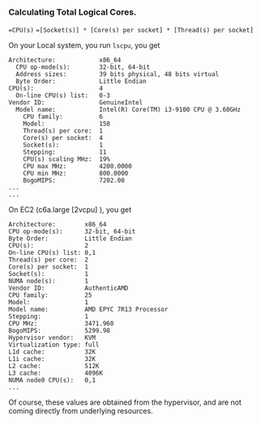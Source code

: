 
### Calculating Total Logical Cores.
`=CPU(s)`
`=[Socket(s)] * [Core(s) per socket] * [Thread(s) per socket]`

On your Local system, you run `lscpu`, you get 
```
Architecture:            x86_64
  CPU op-mode(s):        32-bit, 64-bit
  Address sizes:         39 bits physical, 48 bits virtual
  Byte Order:            Little Endian
CPU(s):                  4
  On-line CPU(s) list:   0-3
Vendor ID:               GenuineIntel
  Model name:            Intel(R) Core(TM) i3-9100 CPU @ 3.60GHz
    CPU family:          6
    Model:               158
    Thread(s) per core:  1
    Core(s) per socket:  4
    Socket(s):           1
    Stepping:            11
    CPU(s) scaling MHz:  19%
    CPU max MHz:         4200.0000
    CPU min MHz:         800.0000
    BogoMIPS:            7202.00
...
...
```


On EC2 (c6a.large \[2vcpu] ), you get
```
Architecture:        x86_64
CPU op-mode(s):      32-bit, 64-bit
Byte Order:          Little Endian
CPU(s):              2
On-line CPU(s) list: 0,1
Thread(s) per core:  2
Core(s) per socket:  1
Socket(s):           1
NUMA node(s):        1
Vendor ID:           AuthenticAMD
CPU family:          25
Model:               1
Model name:          AMD EPYC 7R13 Processor
Stepping:            1
CPU MHz:             3471.960
BogoMIPS:            5299.98
Hypervisor vendor:   KVM
Virtualization type: full
L1d cache:           32K
L1i cache:           32K
L2 cache:            512K
L3 cache:            4096K
NUMA node0 CPU(s):   0,1
...
```
Of course, these values are obtained from the hypervisor, and are not coming directly from underlying resources.